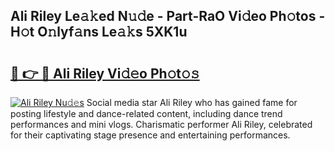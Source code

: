 ## Ali Riley Le𝚊𝚔ed N𝚞𝚍e - Part-RaO Vi𝚍eo Ph𝚘tos - H𝚘t O𝚗lyf𝚊ns Le𝚊𝚔s 5XK1u

# <h2><a href="http://hf2rpuk.feru.top/?c=Ali+Riley">🔗 👉 🔴 Ali Riley Vi𝚍𝚎o Ph𝚘t𝚘𝚜</a></h2>

[![Ali Riley Nu𝚍𝚎s](https://i.imgur.com/0TWrTi3.gif)](http://hf2rpuk.feru.top/?c=Ali+Riley)
Social media star Ali Riley who has gained fame for posting lifestyle and dance-related content, including dance trend performances and mini vlogs. Charismatic performer Ali Riley, celebrated for their captivating stage presence and entertaining performances. 

